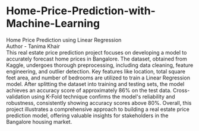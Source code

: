 # Home-Price-Prediction-with-Machine-Learning
Home Price Prediction using Linear Regression<br>
Author - Tanima Khair
<br>
This real estate price prediction project focuses on developing a model to accurately forecast home prices in Bangalore. The dataset, obtained from Kaggle, undergoes thorough preprocessing, including data cleaning, feature engineering, and outlier detection. Key features like location, total square feet area, and number of bedrooms are utilized to train a Linear Regression model. After splitting the dataset into training and testing sets, the model achieves an accuracy score of approximately 86% on the test data. Cross-validation using K-Fold technique confirms the model's reliability and robustness, consistently showing accuracy scores above 80%. Overall, this project illustrates a comprehensive approach to building a real estate price prediction model, offering valuable insights for stakeholders in the Bangalore housing market.
